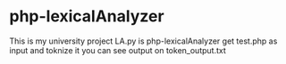 # php-lexicalAnalyzer
This is my university project
LA.py is php-lexicalAnalyzer get test.php as input and toknize it
you can see output on token_output.txt
